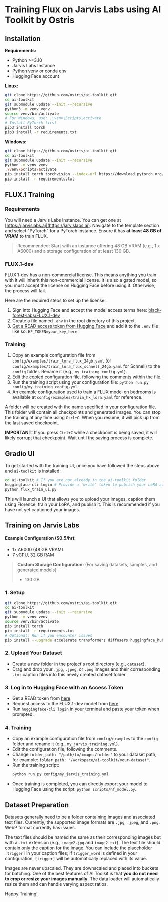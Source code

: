 # Training Flux on Jarvis Labs using AI Toolkit by Ostris

## Installation

**Requirements:**
- Python >=3.10
- Jarvis Labs Instance
- Python venv or conda env
- Hugging Face account

**Linux:**
```bash
git clone https://github.com/ostris/ai-toolkit.git
cd ai-toolkit
git submodule update --init --recursive
python3 -m venv venv
source venv/bin/activate
# For Windows, use: .\venv\Scripts\activate
# Install PyTorch first
pip3 install torch
pip3 install -r requirements.txt
```

**Windows:**
```bash
git clone https://github.com/ostris/ai-toolkit.git
cd ai-toolkit
git submodule update --init --recursive
python -m venv venv
.\venv\Scripts\activate
pip install torch torchvision --index-url https://download.pytorch.org/whl/cu121
pip install -r requirements.txt
```

## FLUX.1 Training

### Requirements

You will need a Jarvis Labs Instance. You can get one at [https://jarvislabs.ai](https://jarvislabs.ai).
Navigate to the template section and select "PyTorch" for a PyTorch instance. Ensure it has **at least 48 GB of VRAM** to train FLUX.
> Recommended: Start with an instance offering 48 GB VRAM (e.g., 1 x A6000) and a storage configuration of at least 130 GB.

### FLUX.1-dev

FLUX.1-dev has a non-commercial license. This means anything you train with it will inherit this non-commercial license. It is also a gated model, so you must accept the license on Hugging Face before using it. Otherwise, the process will fail.

Here are the required steps to set up the license:

1.  Sign into Hugging Face and accept the model access terms here: [black-forest-labs/FLUX.1-dev](https://huggingface.co/black-forest-labs/FLUX.1-dev)
2.  Create a file named `.env` in the root directory of this project.
3.  [Get a READ access token from Hugging Face](https://huggingface.co/settings/tokens/new?) and add it to the `.env` file like so: `HF_TOKEN=your_key_here`

### Training

1.  Copy an example configuration file from `config/examples/train_lora_flux_24gb.yaml` (or `config/examples/train_lora_flux_schnell_24gb.yaml` for Schnell) to the `config` folder. Rename it (e.g., `my_training_config.yml`).
2.  Edit the copied configuration file, following the comments within the file.
3.  Run the training script using your configuration file: `python run.py config/my_training_config.yml`
4.  An example configuration used to train a FLUX model on bedrooms is available at `config/examples/train_hk_lora.yaml` for reference.

A folder will be created with the name specified in your configuration file. This folder will contain all checkpoints and generated images. You can stop the training at any time using `Ctrl+C`. When you resume, it will pick up from the last saved checkpoint.

**IMPORTANT:** If you press `Ctrl+C` while a checkpoint is being saved, it will likely corrupt that checkpoint. Wait until the saving process is complete.

## Gradio UI

To get started with the training UI, once you have followed the steps above and `ai-toolkit` is installed:

```bash
cd ai-toolkit # If you are not already in the ai-toolkit folder
huggingface-cli login # Provide a 'write' token to publish your LoRA at the end
python flux_train_ui.py
```

This will launch a UI that allows you to upload your images, caption them using Florence, train your LoRA, and publish it. This is recommended if you have not yet captioned your images.

## Training on Jarvis Labs

#### Example Configuration ($0.5/hr):

-   1x A6000 (48 GB VRAM)
-   7 vCPU, 32 GB RAM

> **Custom Storage Configuration:** (For saving datasets, samples, and generated models)
> - 130 GB

### 1. Setup

```bash
git clone https://github.com/ostris/ai-toolkit.git
cd ai-toolkit
git submodule update --init --recursive
python -m venv venv
source venv/bin/activate
pip install torch
pip install -r requirements.txt
# Optional: Run if you encounter issues
pip install --upgrade accelerate transformers diffusers huggingface_hub
```

### 2. Upload Your Dataset

-   Create a new folder in the project's root directory (e.g., `dataset`).
-   Drag and drop your `.jpg`, `.jpeg`, or `.png` images and their corresponding `.txt` caption files into this newly created dataset folder.

### 3. Log in to Hugging Face with an Access Token

-   Get a READ token from [here](https://huggingface.co/settings/tokens).
-   Request access to the FLUX.1-dev model from [here](https://huggingface.co/black-forest-labs/FLUX.1-dev).
-   Run `huggingface-cli login` in your terminal and paste your token when prompted.

### 4. Training

-   Copy an example configuration file from `config/examples` to the `config` folder and rename it (e.g., `my_jarvis_training.yml`).
-   Edit the configuration file, following the comments.
-   Change `folder_path: "/path/to/images/folder"` to your dataset path, for example: `folder_path: "/workspace/ai-toolkit/your-dataset"`.
-   Run the training script:
    ```bash
    python run.py config/my_jarvis_training.yml
    ```
-   Once training is completed, you can directly export your model to Hugging Face using the script: `python scripts/hf_model.py`.

## Dataset Preparation

Datasets generally need to be a folder containing images and associated text files. Currently, the supported image formats are `.jpg`, `.jpeg`, and `.png`. WebP format currently has issues.

The text files should be named the same as their corresponding images but with a `.txt` extension (e.g., `image2.jpg` and `image2.txt`). The text file should contain only the caption for the image. You can include the placeholder `[trigger]` in your caption files; if `trigger_word` is defined in your configuration, `[trigger]` will be automatically replaced with its value.

Images are never upscaled. They are downscaled and placed into buckets for batching.
One of the best features of AI Toolkit is that **you do not need to crop or resize your images manually**. The data loader will automatically resize them and can handle varying aspect ratios.

Happy Training!
